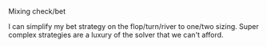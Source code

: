 
Mixing check/bet

I can simplify my bet strategy on the flop/turn/river to one/two sizing. Super complex strategies are a luxury of the solver that we can't afford.

